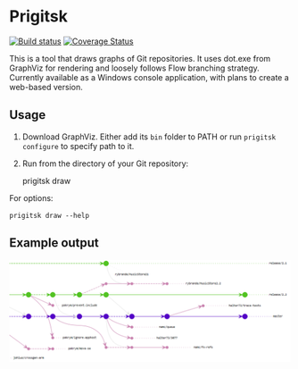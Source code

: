 # Prigitsk

[![Build status](https://ci.appveyor.com/api/projects/status/52iqd3aqo3axtni3?svg=true)](https://ci.appveyor.com/project/orloffm/prigitsk) [![Coverage Status](https://coveralls.io/repos/github/orloffm/prigitsk/badge.svg?branch=master)](https://coveralls.io/github/orloffm/prigitsk?branch=master)

This is a tool that draws graphs of Git repositories. It uses dot.exe from GraphViz for rendering and loosely follows Flow branching strategy.
Currently available as a Windows console application,
with plans to create a web-based version.

## Usage

1. Download GraphViz. Either add its `bin` folder to PATH or run `prigitsk configure` to specify path to it.
2. Run from the directory of your Git repository:

   prigitsk draw

For options:

    prigitsk draw --help

## Example output

![](doc/examples/common_example.png)
